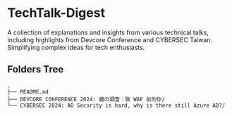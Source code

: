 # TechTalk-Digest
A collection of explanations and insights from various technical talks, including highlights from Devcore Conference and CYBERSEC Taiwan. Simplifying complex ideas for tech enthusiasts.

## Folders Tree
```
.
├── README.md
├── DEVCORE CONFERENCE 2024: 牆の調查：致 WAF 前的你/
└── CYBERSEC 2024: AD Security is hard, why is there still Azure AD?/
```

